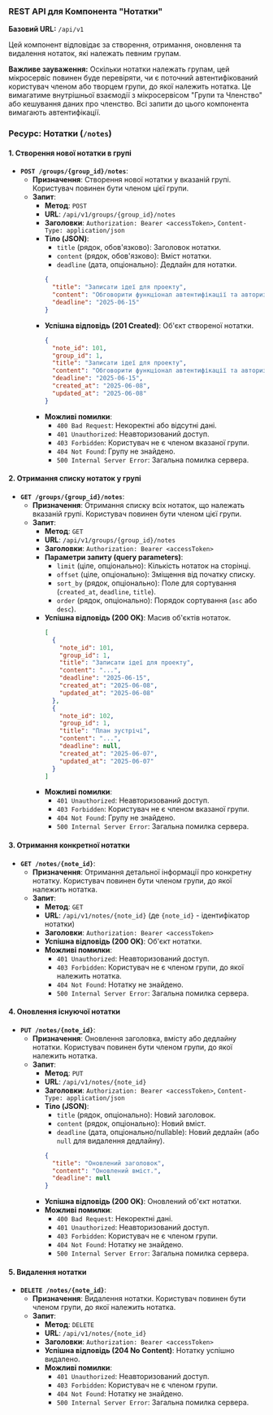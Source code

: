 ### REST API для Компонента "Нотатки"

**Базовий URL:** `/api/v1`

Цей компонент відповідає за створення, отримання, оновлення та видалення нотаток, які належать певним групам.

**Важливе зауваження:** Оскільки нотатки належать групам, цей мікросервіс повинен буде перевіряти, чи є поточний автентифікований користувач членом або творцем групи, до якої належить нотатка. Це вимагатиме внутрішньої взаємодії з мікросервісом "Групи та Членство" або кешування даних про членство. Всі запити до цього компонента вимагають автентифікації.

### Ресурс: Нотатки (`/notes`)

#### 1. Створення нової нотатки в групі

* **`POST /groups/{group_id}/notes`**:
    * **Призначення**: Створення нової нотатки у вказаній групі. Користувач повинен бути членом цієї групи.
    * **Запит**:
        * **Метод**: `POST`
        * **URL**: `/api/v1/groups/{group_id}/notes`
        * **Заголовки**: `Authorization: Bearer <accessToken>`, `Content-Type: application/json`
        * **Тіло (JSON)**:
            * `title` (рядок, обов'язково): Заголовок нотатки.
            * `content` (рядок, обов'язково): Вміст нотатки.
            * `deadline` (дата, опціонально): Дедлайн для нотатки.
            ```json
            {
              "title": "Записати ідеї для проекту",
              "content": "Обговорити функціонал автентифікації та авторизації.",
              "deadline": "2025-06-15"
            }
            ```
        * **Успішна відповідь (201 Created)**: Об'єкт створеної нотатки.
            ```json
            {
              "note_id": 101,
              "group_id": 1,
              "title": "Записати ідеї для проекту",
              "content": "Обговорити функціонал автентифікації та авторизації.",
              "deadline": "2025-06-15",
              "created_at": "2025-06-08",
              "updated_at": "2025-06-08"
            }
            ```
        * **Можливі помилки**:
            * `400 Bad Request`: Некоректні або відсутні дані.
            * `401 Unauthorized`: Неавторизований доступ.
            * `403 Forbidden`: Користувач не є членом вказаної групи.
            * `404 Not Found`: Групу не знайдено.
            * `500 Internal Server Error`: Загальна помилка сервера.

#### 2. Отримання списку нотаток у групі

* **`GET /groups/{group_id}/notes`**:
    * **Призначення**: Отримання списку всіх нотаток, що належать вказаній групі. Користувач повинен бути членом цієї групи.
    * **Запит**:
        * **Метод**: `GET`
        * **URL**: `/api/v1/groups/{group_id}/notes`
        * **Заголовки**: `Authorization: Bearer <accessToken>`
        * **Параметри запиту (query parameters)**:
            * `limit` (ціле, опціонально): Кількість нотаток на сторінці.
            * `offset` (ціле, опціонально): Зміщення від початку списку.
            * `sort_by` (рядок, опціонально): Поле для сортування (`created_at`, `deadline`, `title`).
            * `order` (рядок, опціонально): Порядок сортування (`asc` або `desc`).
        * **Успішна відповідь (200 OK)**: Масив об'єктів нотаток.
            ```json
            [
              {
                "note_id": 101,
                "group_id": 1,
                "title": "Записати ідеї для проекту",
                "content": "...",
                "deadline": "2025-06-15",
                "created_at": "2025-06-08",
                "updated_at": "2025-06-08"
              },
              {
                "note_id": 102,
                "group_id": 1,
                "title": "План зустрічі",
                "content": "...",
                "deadline": null,
                "created_at": "2025-06-07",
                "updated_at": "2025-06-07"
              }
            ]
            ```
        * **Можливі помилки**:
            * `401 Unauthorized`: Неавторизований доступ.
            * `403 Forbidden`: Користувач не є членом вказаної групи.
            * `404 Not Found`: Групу не знайдено.
            * `500 Internal Server Error`: Загальна помилка сервера.

#### 3. Отримання конкретної нотатки

* **`GET /notes/{note_id}`**:
    * **Призначення**: Отримання детальної інформації про конкретну нотатку. Користувач повинен бути членом групи, до якої належить нотатка.
    * **Запит**:
        * **Метод**: `GET`
        * **URL**: `/api/v1/notes/{note_id}` (де `{note_id}` - ідентифікатор нотатки)
        * **Заголовки**: `Authorization: Bearer <accessToken>`
        * **Успішна відповідь (200 OK)**: Об'єкт нотатки.
        * **Можливі помилки**:
            * `401 Unauthorized`: Неавторизований доступ.
            * `403 Forbidden`: Користувач не є членом групи, до якої належить нотатка.
            * `404 Not Found`: Нотатку не знайдено.
            * `500 Internal Server Error`: Загальна помилка сервера.

#### 4. Оновлення існуючої нотатки

* **`PUT /notes/{note_id}`**:
    * **Призначення**: Оновлення заголовка, вмісту або дедлайну нотатки. Користувач повинен бути членом групи, до якої належить нотатка.
    * **Запит**:
        * **Метод**: `PUT`
        * **URL**: `/api/v1/notes/{note_id}`
        * **Заголовки**: `Authorization: Bearer <accessToken>`, `Content-Type: application/json`
        * **Тіло (JSON)**:
            * `title` (рядок, опціонально): Новий заголовок.
            * `content` (рядок, опціонально): Новий вміст.
            * `deadline` (дата, опціонально/nullable): Новий дедлайн (або `null` для видалення дедлайну).
            ```json
            {
              "title": "Оновлений заголовок",
              "content": "Оновлений вміст.",
              "deadline": null
            }
            ```
        * **Успішна відповідь (200 OK)**: Оновлений об'єкт нотатки.
        * **Можливі помилки**:
            * `400 Bad Request`: Некоректні дані.
            * `401 Unauthorized`: Неавторизований доступ.
            * `403 Forbidden`: Користувач не є членом групи.
            * `404 Not Found`: Нотатку не знайдено.
            * `500 Internal Server Error`: Загальна помилка сервера.

#### 5. Видалення нотатки

* **`DELETE /notes/{note_id}`**:
    * **Призначення**: Видалення нотатки. Користувач повинен бути членом групи, до якої належить нотатка.
    * **Запит**:
        * **Метод**: `DELETE`
        * **URL**: `/api/v1/notes/{note_id}`
        * **Заголовки**: `Authorization: Bearer <accessToken>`
        * **Успішна відповідь (204 No Content)**: Нотатку успішно видалено.
        * **Можливі помилки**:
            * `401 Unauthorized`: Неавторизований доступ.
            * `403 Forbidden`: Користувач не є членом групи.
            * `404 Not Found`: Нотатку не знайдено.
            * `500 Internal Server Error`: Загальна помилка сервера.
